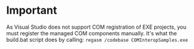 ﻿Important
=========
As Visual Studio does not support COM registration of EXE projects, you must register the managed COM components manually.
It's what the build.bat script does by calling:
`regasm /codebase COMInteropSamples.exe`
